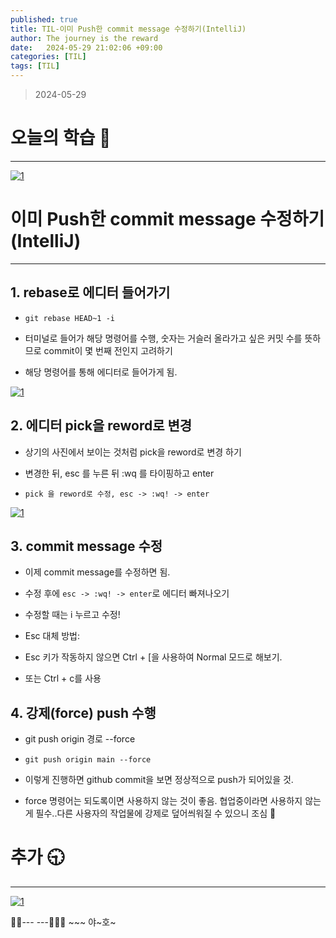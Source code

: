 ```yaml
---
published: true
title: TIL-이미 Push한 commit message 수정하기(IntelliJ)
author: The journey is the reward
date:   2024-05-29 21:02:06 +09:00
categories: [TIL]
tags: [TIL]
---
```



> 2024-05-29


# 오늘의 학습 🌠

---

<a  href="https://github.com/LeeNaYoung240/LeeNaYoung240.github.io/assets/107848521/508c1ca6-10b6-4663-b1f9-7abf88bdeb51"  class="popup img-link"><img  src="https://github.com/LeeNaYoung240/LeeNaYoung240.github.io/assets/107848521/508c1ca6-10b6-4663-b1f9-7abf88bdeb51"  alt="1"  loading="lazy"></a>

# 이미 Push한 commit message 수정하기(IntelliJ)
---

## **1. rebase로 에디터 들어가기**

- `git rebase HEAD~1 -i`

- 터미널로 들어가 해당 명령어를 수행, 숫자는 거슬러 올라가고 싶은 커밋 수를 뜻하므로 commit이 몇 번째 전인지 고려하기

- 해당 명령어를 통해 에디터로 들어가게 됨.

<a  href="https://github.com/LeeNaYoung240/LeeNaYoung240.github.io/assets/107848521/2d70668e-bc67-42eb-883e-1a0c300a86a0"  class="popup img-link"><img  src="https://github.com/LeeNaYoung240/LeeNaYoung240.github.io/assets/107848521/2d70668e-bc67-42eb-883e-1a0c300a86a0"  alt="1"  loading="lazy"></a>


## **2. 에디터 pick을 reword로 변경**

- 상기의 사진에서 보이는 것처럼 pick을 reword로 변경 하기

- 변경한 뒤, esc 를 누른 뒤 :wq 를 타이핑하고 enter
- `pick 을 reword로 수정, esc -> :wq! -> enter`

<a  href="https://github.com/LeeNaYoung240/LeeNaYoung240.github.io/assets/107848521/7794981b-000a-4f95-949a-65b3fc9e3892"  class="popup img-link"><img  src="https://github.com/LeeNaYoung240/LeeNaYoung240.github.io/assets/107848521/7794981b-000a-4f95-949a-65b3fc9e3892"  alt="1"  loading="lazy"></a>

## **3. commit message 수정**

- 이제 commit message를 수정하면 됨.

- 수정 후에 `esc -> :wq! -> enter`로 에디터 빠져나오기

- 수정할 때는 i 누르고 수정!

- Esc 대체 방법:

- Esc 키가 작동하지 않으면 Ctrl + [을 사용하여 Normal 모드로 해보기.

- 또는 Ctrl + c를 사용

## **4. 강제(force) push 수행**

- git push origin 경로 --force
- `git push origin main --force` 

- 이렇게 진행하면 github commit을 보면 정상적으로 push가 되어있을 것.

- force 명령어는 되도록이면 사용하지 않는 것이 좋음. 협업중이라면 사용하지 않는 게 필수..다른 사용자의 작업물에 강제로 덮어씌워질 수 있으니 조심 🌟

# **추가 🕤**

---
  <a  href="https://github.com/LeeNaYoung240/LeeNaYoung240.github.io/assets/107848521/d708e520-2d51-4b32-a13f-753825d77c6b"  class="popup img-link"><img  src="https://github.com/LeeNaYoung240/LeeNaYoung240.github.io/assets/107848521/d708e520-2d51-4b32-a13f-753825d77c6b"  alt="1"  loading="lazy"></a>

  

🐱‍🏍--- ---🤸🏻‍♀️ ~~~ 야~호~